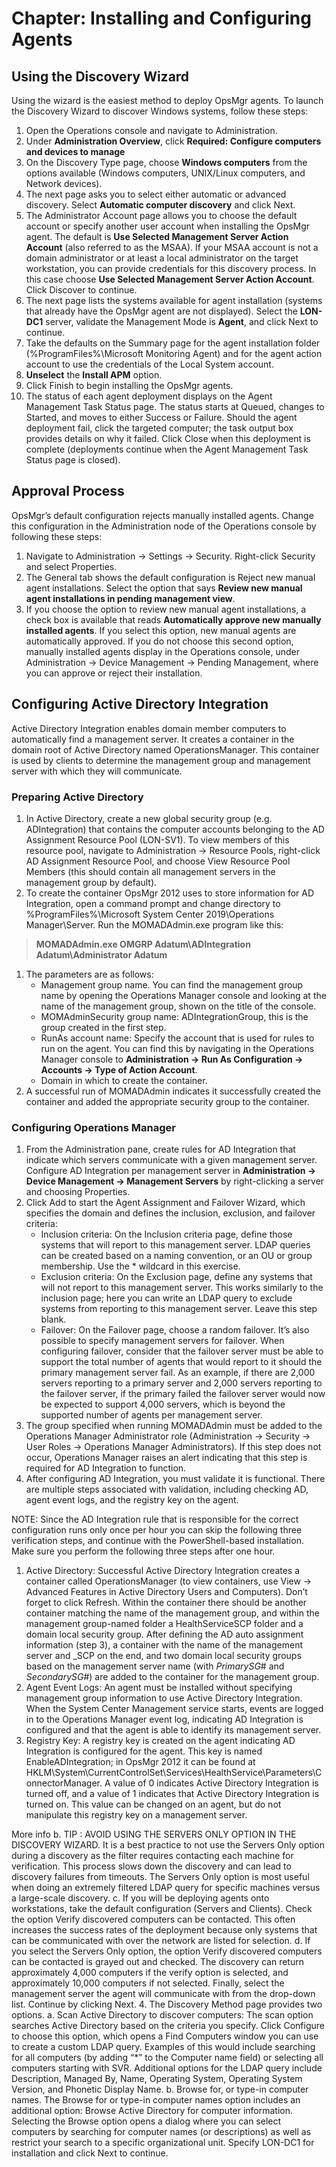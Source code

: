 # Chapter: Installing and Configuring Agents

## Using the Discovery Wizard
Using the wizard is the easiest method to deploy OpsMgr agents. To launch the Discovery Wizard to discover Windows systems, follow these steps:
1. Open the Operations console and navigate to Administration.
1. Under **Administration Overview**, click **Required: Configure computers and devices to manage** 
1. On the Discovery Type page, choose **Windows computers** from the options available (Windows computers, UNIX/Linux computers, and Network devices).
1. The next page asks you to select either automatic or advanced discovery. Select **Automatic computer discovery** and click Next.
1. The Administrator Account page allows you to choose the default account or specify another user account when installing the OpsMgr agent. The default is **Use Selected Management Server Action Account** (also referred to as the MSAA). If your MSAA account is not a domain administrator or at least a local administrator on the target workstation, you can provide credentials for this discovery process. In this case choose **Use Selected Management Server Action Account**. Click Discover to continue.
1. The next page lists the systems available for agent installation (systems that already have the OpsMgr agent are not displayed). Select the **LON-DC1** server, validate the Management Mode is **Agent**, and click Next to continue.
1. Take the defaults on the Summary page for the agent installation folder (%ProgramFiles%\Microsoft Monitoring Agent) and for the agent action account to use the credentials of the Local System account.
1. **Unselect** the **Install APM** option.
1. Click Finish to begin installing the OpsMgr agents.
1. The status of each agent deployment displays on the Agent Management Task Status page. The status starts at Queued, changes to Started, and moves to either Success or Failure. Should the agent deployment fail, click the targeted computer; the task output box provides details on why it failed. Click Close when this deployment is complete (deployments continue when the Agent Management Task Status page is closed).

## Approval Process
OpsMgr’s default configuration rejects manually installed agents. Change this configuration in the Administration node of the Operations console by following these steps:
1. Navigate to Administration -> Settings -> Security. Right-click Security and select Properties.
1. The General tab shows the default configuration is Reject new manual agent installations. Select the option that says **Review new manual agent installations in pending management view**.
1. If you choose the option to review new manual agent installations, a check box is available that reads **Automatically approve new manually installed agents**. If you select this option, new manual agents are automatically approved. If you do not choose this second option, manually installed agents display in the Operations console, under Administration -> Device Management -> Pending Management, where you can approve or reject their installation.









## Configuring Active Directory Integration
Active Directory Integration enables domain member computers to automatically find a management server. It creates a container in the domain root of Active Directory named OperationsManager. This container is used by clients to determine the management group and management server with which they will communicate.

### Preparing Active Directory
1. In Active Directory, create a new global security group (e.g. ADIntegration) that contains the computer accounts belonging to the AD Assignment Resource Pool (LON-SV1). To view members of this resource pool, navigate to Administration -> Resource Pools, right-click AD Assignment Resource Pool, and choose View Resource Pool Members (this should contain all management servers in the management group by default).
1. To create the container OpsMgr 2012 uses to store information for AD Integration, open a command prompt and change directory to %ProgramFiles%\Microsoft System Center 2019\Operations Manager\Server.
Run the MOMADAdmin.exe program like this:
> **MOMADAdmin.exe OMGRP Adatum\ADIntegration Adatum\Administrator Adatum**
1. The parameters are as follows:
    - Management group name. You can find the management group name by opening the Operations Manager console and looking at the name of the management group, shown on the title of the console.
    - MOMAdminSecurity group name: ADIntegrationGroup, this is the group created in the first step.
    - RunAs account name: Specify the account that is used for rules to run on the agent. You can find this by navigating in the Operations Manager console to **Administration -> Run As Configuration -> Accounts -> Type of Action Account**.
    - Domain in which to create the container.
1. A successful run of MOMADAdmin indicates it successfully created the container and added the appropriate security group to the container.

### Configuring Operations Manager
1. From the Administration pane, create rules for AD Integration that indicate which servers communicate with a given management server. Configure AD Integration per management server in **Administration -> Device Management -> Management Servers** by right-clicking a server and choosing Properties.
1. Click Add to start the Agent Assignment and Failover Wizard, which specifies the domain and defines the inclusion, exclusion, and failover criteria:
    - Inclusion criteria: On the Inclusion criteria page, define those systems that will report to this management server. LDAP queries can be created based on a naming convention, or an OU or group membership. Use the * wildcard in this exercise.
    - Exclusion criteria: On the Exclusion page, define any systems that will not report to this management server. This works similarly to the inclusion page; here you can write an LDAP query to exclude systems from reporting to this management server. Leave this step blank.
    - Failover: On the Failover page, choose a random failover. It’s also possible to specify management servers for failover. When configuring failover, consider that the failover server must be able to support the total number of agents that would report to it should the primary management server fail. As an example, if there are 2,000 servers reporting to a primary server and 2,000 servers reporting to the failover server, if the primary failed the failover server would now be expected to support 4,000 servers, which is beyond the supported number of agents per management server.
1. The group specified when running MOMADAdmin must be added to the Operations Manager Administrator role (Administration -> Security -> User Roles -> Operations Manager Administrators). If this step does not occur, Operations Manager raises an alert indicating that this step is required for AD Integration to function.
1. After configuring AD Integration, you must validate it is functional. There are multiple steps associated with validation, including checking AD, agent event logs, and the registry key on the agent.

NOTE: Since the AD Integration rule that is responsible for the correct configuration runs only once per hour you can skip the following three verification steps, and continue with the PowerShell-based installation. Make sure you perform the following three steps after one hour.
1. Active Directory: Successful Active Directory Integration creates a container called OperationsManager (to view containers, use View -> Advanced Features in Active Directory Users and Computers). Don’t forget to click Refresh. Within the container there should be another container matching the name of the management group, and within the management group-named folder a HealthServiceSCP folder and a domain local security group. After defining the AD auto assignment information (step 3), a container with the name of the management server and _SCP on the end, and two domain local security groups based on the management server name (with _PrimarySG_# and _SecondarySG_#) are added to the container for the management group.
1. Agent Event Logs: An agent must be installed without specifying management group information to use Active Directory Integration. When the System Center Management service starts, events are logged in to the Operations Manager event log, indicating AD Integration is configured and that the agent is able to identify its management server.
1. Registry Key: A registry key is created on the agent indicating AD Integration is configured for the agent. This key is named EnableADIntegration; in OpsMgr 2012 it can be found at HKLM\System\CurrentControlSet\Services\HealthService\Parameters\ConnectorManager. A value of 0 indicates Active Directory Integration is turned off, and a value of 1 indicates that Active Directory Integration is turned on. This value can be changed on an agent, but do not manipulate this registry key on a management server.




More info
b.	TIP : AVOID USING THE SERVERS ONLY OPTION IN THE DISCOVERY WIZARD. It is a best practice to not use the Servers Only option during a discovery as the filter requires contacting each machine for verification. This process slows down the discovery and can lead to discovery failures from timeouts. The Servers Only option is most useful when doing an extremely filtered LDAP query for specific machines versus a large-scale discovery.
c.	If you will be deploying agents onto workstations, take the default configuration (Servers and Clients). Check the option Verify discovered computers can be contacted. This often increases the success rates of the deployment because only systems that can be communicated with over the network are listed for selection.
d.	If you select the Servers Only option, the option Verify discovered computers can be contacted is grayed out and checked. The discovery can return approximately 4,000 computers if the verify option is selected, and approximately 10,000 computers if not selected. Finally, select the management server the agent will communicate with from the drop-down list. Continue by clicking Next.
4.	The Discovery Method page provides two options.
a.	Scan Active Directory to discover computers: The scan option searches Active Directory based on the criteria you specify. Click Configure to choose this option, which opens a Find Computers window you can use to create a custom LDAP query. Examples of this would include searching for all computers (by adding “*” to the Computer name field) or selecting all computers starting with SVR. Additional options for the LDAP query include Description, Managed By, Name, Operating System, Operating System Version, and Phonetic Display Name.
b.	Browse for, or type-in computer names. The Browse for or type-in computer names option includes an additional option: Browse Active Directory for computer information. Selecting the Browse option opens a dialog where you can select computers by searching for computer names (or descriptions) as well as restrict your search to a specific organizational unit. Specify LON-DC1 for installation and click Next to continue.
